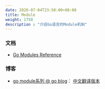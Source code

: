 ```yaml
---
date: 2020-07-04T23:50:00+08:00
title: Module
weight: 1750
description : "介绍Go语言的Module机制"
---
```




### 文档

- [Go Modules Reference](https://golang.org/ref/mod)



### 博客

- [go module系列 @ go blog](https://blog.golang.org/using-go-modules)： [中文翻译版本](https://zhuanlan.zhihu.com/p/62367154)